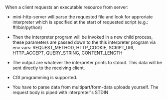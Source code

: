 When a client requests an executable resource from server:

- mini-http-server will parse the requested file and look for approriate 
interpreter which is specified at the start of requested script (e.g.: #!/bin/python)

- Then the interpreter program will be invoked in a new child process, these
parameters are passed down to the this interpreter program via env vars:
REQUEST_METHOD, HTTP_COOKIE, SCRIPT_URI, HTTP_ACCEPT, QUERY_STRING, CONTENT_LENGTH

- The output are whatever the interpreter prints to stdout. This data 
will be sent directly to the receiving client.

- CGI programming is supported.

- You have to parse data from multipart/form-data uploads yourself. The request body is piped with interpreter's STDIN